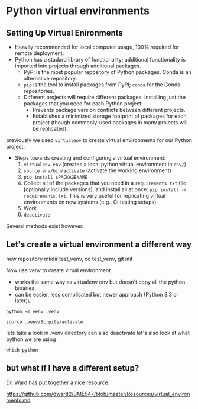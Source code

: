 # Python virtual environments

## Setting Up Virtual Enironments
* Heavily recommended for local computer usage, 100% required for remote
  deployment.
* Python has a stadard library of functionality; additional functionality is
  imported into projects through additional packages.
  + PyPI is the most popular repository of Python packages.  Conda is an
    alternative repository.
  + `pip` is the tool to install packages from PyPI; `conda` for the Conda
    repositories.
  + Different projects will require different packages.  Installing just the
    packages that you need for each Python project:
    - Prevents package version conflicts between different projects.
    - Establishes a minimized storage footprint of packages for each project
      (though commonly-used packages in many projects will be replicated).

previously we used `virtualenv`  to create virtual environments for our Python project.
* Steps towards creating and configuring a virtual environment:
  1. `virtualenv env` (creates a local python virtual environment in `env/`)
  1. `source env/bin/activate` (activate the working environment)
  1. `pip install $PACKAGENAME`
  1. Collect all of the packages that you need in a `requirements.txt` file
     [optionally include versions], and install all at once: `pip install -r
     requirements.txt`.  This is very useful for replicating virtual
     environments on new systems (e.g., CI testing setups).
  1. Work
  1. `deactivate`

Several methods exist however.

## Let's create a virtual environment a different way

new repository mkdir test_venv, cd test_venv, git init

Now use venv to create virual environment
* works the same way as virtualenv env but doesn't copy all the python binaries
* can be easier, less complicated but newer approach (Python 3.3 or later)\


`python -m venv .venv`

`source .venv/Scrpits/activate`


lets take a look in .venv directory
can also deactivate
let's also look at what python we are using  

`which python`

## but what if I have a different setup?

Dr. Ward has put together a nice resource:

https://github.com/dward2/BME547/blob/master/Resources/virtual_environments.md

